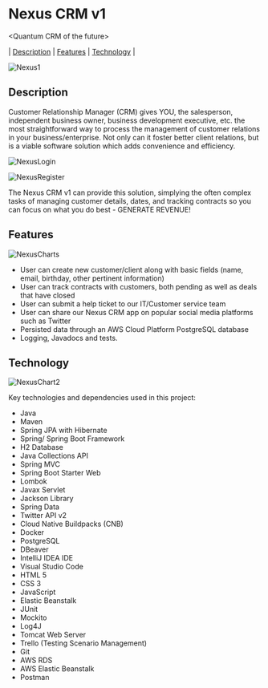 # Nexus CRM v1
&lt;Quantum CRM of the future>

| [Description](#description) | [Features](#features) | [Technology](#technology) |  


![Nexus1](https://user-images.githubusercontent.com/96276860/199867931-bc69b95d-fe75-4789-977f-7ddf20e46591.png)


## Description

Customer Relationship Manager (CRM) gives YOU, the salesperson, independent business owner, business development executive, etc. the most straightforward way to  process the management of customer relations in your business/enterprise. Not only can it foster better client relations, but is a viable software solution which adds convenience and efficiency.

![NexusLogin](https://user-images.githubusercontent.com/96276860/199868038-5c53309d-d4e9-465c-bd58-b3c6f6635e01.png)

![NexusRegister](https://user-images.githubusercontent.com/96276860/199868043-04a18930-6632-4a3b-94a0-8f62d52299cc.png)

The Nexus CRM v1 can provide this solution, simplying the often complex tasks of managing customer details, dates, and tracking contracts so you can focus on what you do best - GENERATE REVENUE!

## Features

![NexusCharts](https://user-images.githubusercontent.com/96276860/199868083-0c2c3100-c030-43d5-a9c4-9fa74aff3ec0.png)


- User can create new customer/client along with basic fields (name, email, birthday, other pertinent information)
- User can track contracts with customers, both pending as well as deals that have closed
- User can submit a help ticket to our IT/Customer service team
- User can share our Nexus CRM app on popular social media platforms such as Twitter
- Persisted data through an AWS Cloud Platform PostgreSQL database
- Logging, Javadocs and tests.

## Technology

![NexusChart2](https://user-images.githubusercontent.com/96276860/199868114-c03f226e-dadc-46bb-bc33-66d8f82de123.png)


Key technologies and dependencies used in this project:

- Java
- Maven
- Spring JPA with Hibernate
- Spring/ Spring Boot Framework
- H2 Database
- Java Collections API
- Spring MVC
- Spring Boot Starter Web
- Lombok
- Javax Servlet
- Jackson Library
- Spring Data
- Twitter API v2
- Cloud Native Buildpacks (CNB)
- Docker
- PostgreSQL
- DBeaver
- IntelliJ IDEA IDE
- Visual Studio Code
- HTML 5
- CSS 3
- JavaScript
- Elastic Beanstalk
- JUnit
- Mockito
- Log4J
- Tomcat Web Server
- Trello (Testing Scenario Management)
- Git
- AWS RDS
- AWS Elastic Beanstalk
- Postman
